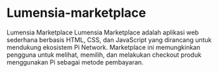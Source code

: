 # Lumensia-marketplace
Lumensia Marketplace  Lumensia Marketplace adalah aplikasi web sederhana berbasis HTML, CSS, dan JavaScript yang dirancang untuk mendukung ekosistem Pi Network. Marketplace ini memungkinkan pengguna untuk melihat, memilih, dan melakukan checkout produk menggunakan Pi sebagai metode pembayaran.
